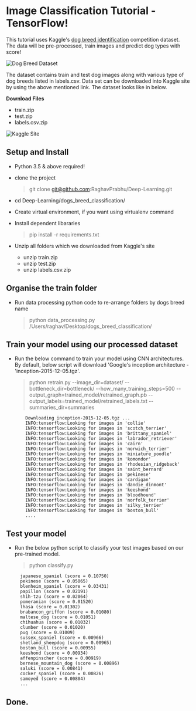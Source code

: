 # Image Classification Tutorial - TensorFlow!
This tutorial uses Kaggle's [dog breed identification](https://www.kaggle.com/c/dog-breed-identification) competition dataset. The data will be pre-processed, train images and predict dog types with score! 

![Dog Breed Dataset](https://github.com/RaghavPrabhu/Deep-Learning/blob/master/dogs_breed_classification/img/dogs_type_small.png)

The dataset contains train and test dog images along with various type of dog breeds listed in labels.csv. Data set can be downloaded into Kaggle site by using the above mentioned link. The dataset looks like in below. 

**Download Files**
 - train.zip
 - test.zip
 - labels.csv.zip
 
 ![Kaggle Site](https://github.com/RaghavPrabhu/Deep-Learning/blob/master/dogs_breed_classification/img/kaggle_site.png)
 
 ## Setup and Install
 - Python 3.5 & above required!
 - clone the project 
   > git clone git@github.com:RaghavPrabhu/Deep-Learning.git 
    
 - cd Deep-Learning/dogs_breed_classification/
 
 - Create virtual environment, if you want using virtualenv command
 - Install dependent libararies
   > pip install -r requirements.txt
 - Unzip all folders which we downloaded from Kaggle's site
   - unzip train.zip
   - unzip test.zip
   - unzip labels.csv.zip
    
 ## Organise the train folder
 - Run data processing python code to re-arrange folders by dogs breed name
 
   > python data_processing.py /Users/raghav/Desktop/dogs_breed_classification/ 
 
 ## Train your model using our processed dataset
 - Run the below command to train your model using CNN architectures. By default, below script will download 'Google's inception architecture - 'inception-2015-12-05.tgz'.
 
   > python retrain.py --image_dir=dataset/ --bottleneck_dir=bottleneck/ --how_many_training_steps=500 --output_graph=trained_model/retrained_graph.pb --output_labels=trained_model/retrained_labels.txt --summaries_dir=summaries
   
         
           Downloading inception-2015-12-05.tgz ...
           INFO:tensorflow:Looking for images in 'collie'
           INFO:tensorflow:Looking for images in 'scotch_terrier'
           INFO:tensorflow:Looking for images in 'brittany_spaniel'
           INFO:tensorflow:Looking for images in 'labrador_retriever'
           INFO:tensorflow:Looking for images in 'cairn'
           INFO:tensorflow:Looking for images in 'norwich_terrier'
           INFO:tensorflow:Looking for images in 'miniature_poodle'
           INFO:tensorflow:Looking for images in 'komondor'
           INFO:tensorflow:Looking for images in 'rhodesian_ridgeback'
           INFO:tensorflow:Looking for images in 'saint_bernard'
           INFO:tensorflow:Looking for images in 'pekinese'
           INFO:tensorflow:Looking for images in 'cardigan'
           INFO:tensorflow:Looking for images in 'dandie_dinmont'
           INFO:tensorflow:Looking for images in 'keeshond'
           INFO:tensorflow:Looking for images in 'bloodhound'
           INFO:tensorflow:Looking for images in 'norfolk_terrier'
           INFO:tensorflow:Looking for images in 'silky_terrier'
           INFO:tensorflow:Looking for images in 'boston_bull' 
           .... 
  
  
  ## Test your model
  - Run the below python script to classify your test images based on our pre-trained model.
    > python classify.py
  
          japanese_spaniel (score = 0.10750)
          pekinese (score = 0.05065)
          blenheim_spaniel (score = 0.03431)
          papillon (score = 0.02191)
          shih-tzu (score = 0.02064)
          pomeranian (score = 0.01520)
          lhasa (score = 0.01302)
          brabancon_griffon (score = 0.01080)
          maltese_dog (score = 0.01051)
          chihuahua (score = 0.01032)
          clumber (score = 0.01020)
          pug (score = 0.01009)
          sussex_spaniel (score = 0.00966)
          shetland_sheepdog (score = 0.00965)
          boston_bull (score = 0.00955)
          keeshond (score = 0.00934)
          affenpinscher (score = 0.00919)
          bernese_mountain_dog (score = 0.00896)
          saluki (score = 0.00841)
          cocker_spaniel (score = 0.00826)
          samoyed (score = 0.00804)
          ...
          
          
 ## Done.
  
  
 
